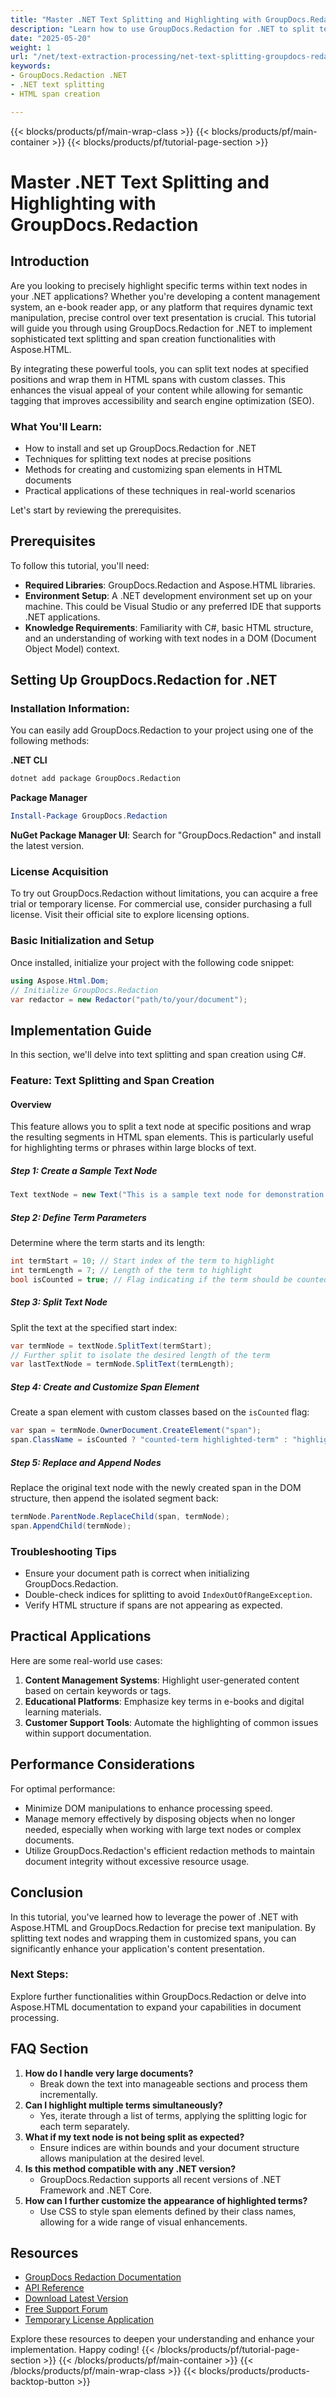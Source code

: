 ```yaml
---
title: "Master .NET Text Splitting and Highlighting with GroupDocs.Redaction"
description: "Learn how to use GroupDocs.Redaction for .NET to split text nodes and wrap them in HTML spans, enhancing content presentation and accessibility."
date: "2025-05-20"
weight: 1
url: "/net/text-extraction-processing/net-text-splitting-groupdocs-redaction/"
keywords:
- GroupDocs.Redaction .NET
- .NET text splitting
- HTML span creation

---
```


{{< blocks/products/pf/main-wrap-class >}}
{{< blocks/products/pf/main-container >}}
{{< blocks/products/pf/tutorial-page-section >}}
# Master .NET Text Splitting and Highlighting with GroupDocs.Redaction

## Introduction

Are you looking to precisely highlight specific terms within text nodes in your .NET applications? Whether you're developing a content management system, an e-book reader app, or any platform that requires dynamic text manipulation, precise control over text presentation is crucial. This tutorial will guide you through using GroupDocs.Redaction for .NET to implement sophisticated text splitting and span creation functionalities with Aspose.HTML.

By integrating these powerful tools, you can split text nodes at specified positions and wrap them in HTML spans with custom classes. This enhances the visual appeal of your content while allowing for semantic tagging that improves accessibility and search engine optimization (SEO).

### What You'll Learn:
- How to install and set up GroupDocs.Redaction for .NET
- Techniques for splitting text nodes at precise positions
- Methods for creating and customizing span elements in HTML documents
- Practical applications of these techniques in real-world scenarios

Let's start by reviewing the prerequisites.

## Prerequisites

To follow this tutorial, you'll need:

- **Required Libraries**: GroupDocs.Redaction and Aspose.HTML libraries.
- **Environment Setup**: A .NET development environment set up on your machine. This could be Visual Studio or any preferred IDE that supports .NET applications.
- **Knowledge Requirements**: Familiarity with C#, basic HTML structure, and an understanding of working with text nodes in a DOM (Document Object Model) context.

## Setting Up GroupDocs.Redaction for .NET

### Installation Information:

You can easily add GroupDocs.Redaction to your project using one of the following methods:

**.NET CLI**
```bash
dotnet add package GroupDocs.Redaction
```

**Package Manager**
```powershell
Install-Package GroupDocs.Redaction
```

**NuGet Package Manager UI**: 
Search for "GroupDocs.Redaction" and install the latest version.

### License Acquisition

To try out GroupDocs.Redaction without limitations, you can acquire a free trial or temporary license. For commercial use, consider purchasing a full license. Visit their official site to explore licensing options.

### Basic Initialization and Setup

Once installed, initialize your project with the following code snippet:

```csharp
using Aspose.Html.Dom;
// Initialize GroupDocs.Redaction
var redactor = new Redactor("path/to/your/document");
```

## Implementation Guide

In this section, we'll delve into text splitting and span creation using C#.

### Feature: Text Splitting and Span Creation

#### Overview

This feature allows you to split a text node at specific positions and wrap the resulting segments in HTML span elements. This is particularly useful for highlighting terms or phrases within large blocks of text.

##### Step 1: Create a Sample Text Node

```csharp
Text textNode = new Text("This is a sample text node for demonstration purposes.");
```

##### Step 2: Define Term Parameters

Determine where the term starts and its length:

```csharp
int termStart = 10; // Start index of the term to highlight
int termLength = 7; // Length of the term to highlight
bool isCounted = true; // Flag indicating if the term should be counted
```

##### Step 3: Split Text Node

Split the text at the specified start index:

```csharp
var termNode = textNode.SplitText(termStart);
// Further split to isolate the desired length of the term
var lastTextNode = termNode.SplitText(termLength);
```

##### Step 4: Create and Customize Span Element

Create a span element with custom classes based on the `isCounted` flag:

```csharp
var span = termNode.OwnerDocument.CreateElement("span");
span.ClassName = isCounted ? "counted-term highlighted-term" : "highlighted-term";
```

##### Step 5: Replace and Append Nodes

Replace the original text node with the newly created span in the DOM structure, then append the isolated segment back:

```csharp
termNode.ParentNode.ReplaceChild(span, termNode);
span.AppendChild(termNode);
```

### Troubleshooting Tips

- Ensure your document path is correct when initializing GroupDocs.Redaction.
- Double-check indices for splitting to avoid `IndexOutOfRangeException`.
- Verify HTML structure if spans are not appearing as expected.

## Practical Applications

Here are some real-world use cases:

1. **Content Management Systems**: Highlight user-generated content based on certain keywords or tags.
2. **Educational Platforms**: Emphasize key terms in e-books and digital learning materials.
3. **Customer Support Tools**: Automate the highlighting of common issues within support documentation.

## Performance Considerations

For optimal performance:

- Minimize DOM manipulations to enhance processing speed.
- Manage memory effectively by disposing objects when no longer needed, especially when working with large text nodes or complex documents.
- Utilize GroupDocs.Redaction's efficient redaction methods to maintain document integrity without excessive resource usage.

## Conclusion

In this tutorial, you've learned how to leverage the power of .NET with Aspose.HTML and GroupDocs.Redaction for precise text manipulation. By splitting text nodes and wrapping them in customized spans, you can significantly enhance your application's content presentation.

### Next Steps:

Explore further functionalities within GroupDocs.Redaction or delve into Aspose.HTML documentation to expand your capabilities in document processing.

## FAQ Section

1. **How do I handle very large documents?**
   - Break down the text into manageable sections and process them incrementally.
2. **Can I highlight multiple terms simultaneously?**
   - Yes, iterate through a list of terms, applying the splitting logic for each term separately.
3. **What if my text node is not being split as expected?**
   - Ensure indices are within bounds and your document structure allows manipulation at the desired level.
4. **Is this method compatible with any .NET version?**
   - GroupDocs.Redaction supports all recent versions of .NET Framework and .NET Core.
5. **How can I further customize the appearance of highlighted terms?**
   - Use CSS to style span elements defined by their class names, allowing for a wide range of visual enhancements.

## Resources

- [GroupDocs Redaction Documentation](https://docs.groupdocs.com/search/net/)
- [API Reference](https://reference.groupdocs.com/redaction/net)
- [Download Latest Version](https://releases.groupdocs.com/search/net/)
- [Free Support Forum](https://forum.groupdocs.com/c/search/10)
- [Temporary License Application](https://purchase.groupdocs.com/temporary-license/) 

Explore these resources to deepen your understanding and enhance your implementation. Happy coding!
{{< /blocks/products/pf/tutorial-page-section >}}
{{< /blocks/products/pf/main-container >}}
{{< /blocks/products/pf/main-wrap-class >}}
{{< blocks/products/products-backtop-button >}}